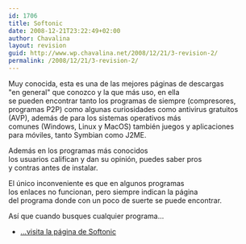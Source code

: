 ```yaml
---
id: 1706
title: Softonic
date: 2008-12-21T23:22:49+02:00
author: Chavalina
layout: revision
guid: http://www.wp.chavalina.net/2008/12/21/3-revision-2/
permalink: /2008/12/21/3-revision-2/
---
```

<p align="left">
  Muy conocida, esta es una de las mejores p&aacute;ginas de descargas<br /> "en general" que conozco y la que m&aacute;s uso, en ella<br /> se pueden encontrar tanto los programas de siempre (compresores,<br /> programas P2P) como algunas curiosidades como antivirus gratuitos<br /> (AVP), adem&aacute;s de para los sistemas operativos m&aacute;s<br /> comunes (Windows, Linux y MacOS) tambi&eacute;n juegos y aplicaciones<br /> para m&oacute;viles, tanto Symbian como J2ME.
</p>

<p align="left">
  Adem&aacute;s en los programas m&aacute;s conocidos<br /> los usuarios califican y dan su opini&oacute;n, puedes saber pros<br /> y contras antes de instalar.
</p>

<p align="left">
  El &uacute;nico inconveniente es que en algunos programas<br /> los enlaces no funcionan, pero siempre indican la p&aacute;gina<br /> del programa donde con un poco de suerte se puede encontrar.
</p>

<p align="left">
  As&iacute; que cuando busques cualquier programa&#8230;
</p>

  * <a href="http://www.softonic.com" target="_blank">&#8230;visita la p&aacute;gina de Softonic</a>